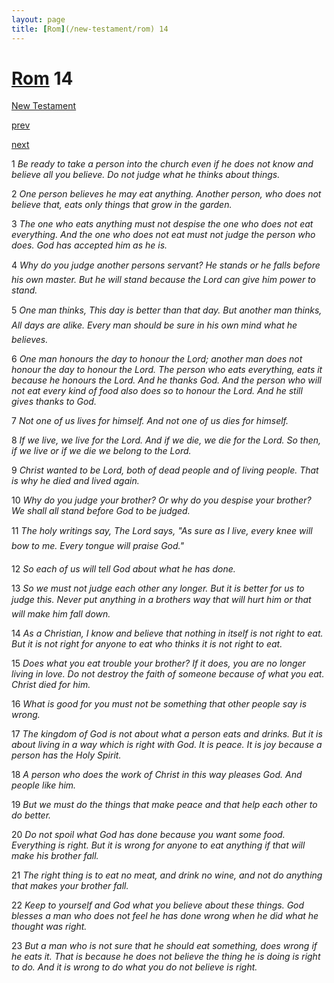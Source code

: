 ```yaml
---
layout: page
title: [Rom](/new-testament/rom) 14
---
```


# [Rom](/new-testament/rom) 14

[New Testament](/new-testament)


[prev](/new-testament/rom/rom-13.html)


[next](/new-testament/rom/rom-15.html)

1 _Be ready to take a person into the church even if he does not know and believe all you believe. Do not judge what he thinks about things._

2 _One person believes he may eat anything. Another person, who does not believe that,  eats only things that grow in the garden._

3 _The one who eats anything must not despise the one who does not eat everything. And the one who does not eat must not judge the person who does. God has accepted him as he is._

4 _Why do you judge another persons servant? He stands or he falls before his own master.  But he will stand because the Lord can give him power to stand._

5 _One man thinks, This day is better than that day. But another man thinks, All days are alike. Every man should be sure in his own mind what he believes._

6 _One man honours the day to honour the Lord; another man does not honour the day to honour the Lord. The person who eats everything, eats it because he honours the Lord.  And he thanks God. And the person who will not eat every kind of food also does so to honour the Lord. And he still gives thanks to God._

7 _Not one of us lives for himself. And not one of us dies for himself._

8 _If we live, we live for the Lord. And if we die, we die for the Lord. So then, if we live or if we die we belong to the Lord._

9 _Christ wanted to be Lord, both of dead people and of living people. That is why he died and lived again._

10 _Why do you judge your brother? Or why do you despise your brother? We shall all stand before God to be judged._

11 _The holy writings say, The Lord says, "As sure as I live, every knee will bow to me.  Every tongue will praise God." _

12 _So each of us will tell God about what he has done._

13 _So we must not judge each other any longer. But it is better for us to judge this. Never put anything in a brothers way that will hurt him or that will make him fall down._

14 _As a Christian, I know and believe that nothing in itself is not right to eat. But it is not right for anyone to eat who thinks it is not right to eat._

15 _Does what you eat trouble your brother? If it does, you are no longer living in love. Do not destroy the faith of someone because of what you eat. Christ died for him._

16 _What is good for you must not be something that other people say is wrong._

17 _The kingdom of God is not about what a person eats and drinks. But it is about living in a way which is right with God. It is peace. It is joy because a person has the Holy Spirit._

18 _A person who does the work of Christ in this way pleases God. And people like him._

19 _But we must do the things that make peace and that help each other to do better._

20 _Do not spoil what God has done because you want some food. Everything is right. But it is wrong for anyone to eat anything if that will make his brother fall._

21 _The right thing is to eat no meat, and drink no wine, and not do anything that makes your brother fall._

22 _Keep to yourself and God what you believe about these things. God blesses a man who does not feel he has done wrong when he did what he thought was right._

23 _But a man who is not sure that he should eat something, does wrong if he eats it. That is because he does not believe the thing he is doing is right to do. And it is wrong to do what you do not believe is right._

